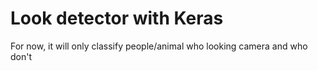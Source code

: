 # Look detector with Keras
For now, it will only classify people/animal who looking camera and who don't
